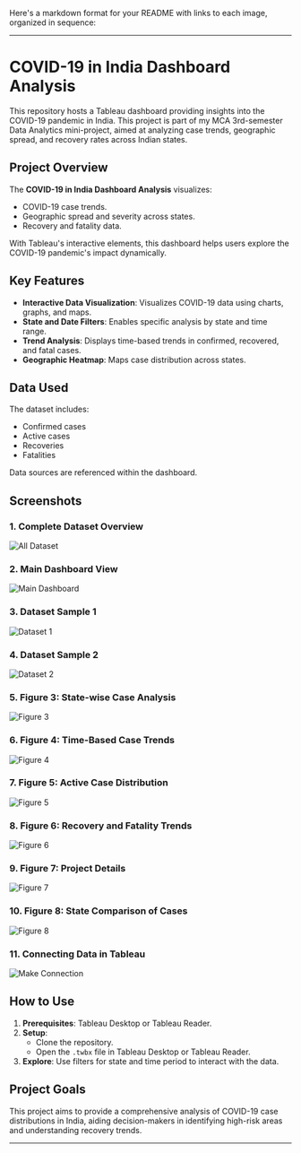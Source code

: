Here's a markdown format for your README with links to each image, organized in sequence:

---

# COVID-19 in India Dashboard Analysis

This repository hosts a Tableau dashboard providing insights into the COVID-19 pandemic in India. This project is part of my MCA 3rd-semester Data Analytics mini-project, aimed at analyzing case trends, geographic spread, and recovery rates across Indian states.

## Project Overview

The **COVID-19 in India Dashboard Analysis** visualizes:
- COVID-19 case trends.
- Geographic spread and severity across states.
- Recovery and fatality data.

With Tableau's interactive elements, this dashboard helps users explore the COVID-19 pandemic's impact dynamically.

## Key Features

- **Interactive Data Visualization**: Visualizes COVID-19 data using charts, graphs, and maps.
- **State and Date Filters**: Enables specific analysis by state and time range.
- **Trend Analysis**: Displays time-based trends in confirmed, recovered, and fatal cases.
- **Geographic Heatmap**: Maps case distribution across states.

## Data Used

The dataset includes:
- Confirmed cases
- Active cases
- Recoveries
- Fatalities

Data sources are referenced within the dashboard.

## Screenshots

### 1. Complete Dataset Overview
![All Dataset](https://github.com/Rajatkapoor01/TABLEAU_COVID-Dashboard/blob/main/SS%20TABLEAU%20DASHBOARD/AllDataset.png)

### 2. Main Dashboard View
![Main Dashboard](https://github.com/Rajatkapoor01/TABLEAU_COVID-Dashboard/blob/main/SS%20TABLEAU%20DASHBOARD/Main%20Dashboard.png)

### 3. Dataset Sample 1
![Dataset 1](https://github.com/Rajatkapoor01/TABLEAU_COVID-Dashboard/blob/main/SS%20TABLEAU%20DASHBOARD/dataset1.png)

### 4. Dataset Sample 2
![Dataset 2](https://github.com/Rajatkapoor01/TABLEAU_COVID-Dashboard/blob/main/SS%20TABLEAU%20DASHBOARD/dataset2.png)

### 5. Figure 3: State-wise Case Analysis
![Figure 3](https://github.com/Rajatkapoor01/TABLEAU_COVID-Dashboard/blob/main/SS%20TABLEAU%20DASHBOARD/fig3.png)

### 6. Figure 4: Time-Based Case Trends
![Figure 4](https://github.com/Rajatkapoor01/TABLEAU_COVID-Dashboard/blob/main/SS%20TABLEAU%20DASHBOARD/fig4.png)

### 7. Figure 5: Active Case Distribution
![Figure 5](https://github.com/Rajatkapoor01/TABLEAU_COVID-Dashboard/blob/main/SS%20TABLEAU%20DASHBOARD/fig5.png)

### 8. Figure 6: Recovery and Fatality Trends
![Figure 6](https://github.com/Rajatkapoor01/TABLEAU_COVID-Dashboard/blob/main/SS%20TABLEAU%20DASHBOARD/fig6.png)

### 9. Figure 7: Project Details
![Figure 7](https://github.com/Rajatkapoor01/TABLEAU_COVID-Dashboard/blob/main/SS%20TABLEAU%20DASHBOARD/fig7(Name).png)

### 10. Figure 8: State Comparison of Cases
![Figure 8](https://github.com/Rajatkapoor01/TABLEAU_COVID-Dashboard/blob/main/SS%20TABLEAU%20DASHBOARD/fig8.png)

### 11. Connecting Data in Tableau
![Make Connection](https://github.com/Rajatkapoor01/TABLEAU_COVID-Dashboard/blob/main/SS%20TABLEAU%20DASHBOARD/makeconnection.png)

## How to Use

1. **Prerequisites**: Tableau Desktop or Tableau Reader.
2. **Setup**:
   - Clone the repository.
   - Open the `.twbx` file in Tableau Desktop or Tableau Reader.
3. **Explore**: Use filters for state and time period to interact with the data.

## Project Goals

This project aims to provide a comprehensive analysis of COVID-19 case distributions in India, aiding decision-makers in identifying high-risk areas and understanding recovery trends.

---
